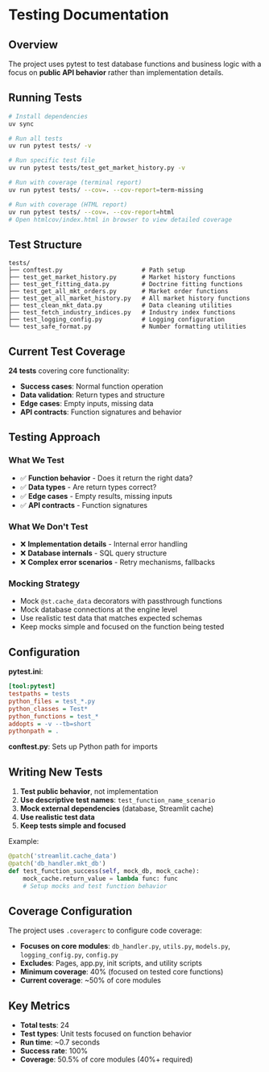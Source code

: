 # Testing Documentation

## Overview

The project uses pytest to test database functions and business logic with a focus on **public API behavior** rather than implementation details.

## Running Tests

```bash
# Install dependencies
uv sync

# Run all tests
uv run pytest tests/ -v

# Run specific test file
uv run pytest tests/test_get_market_history.py -v

# Run with coverage (terminal report)
uv run pytest tests/ --cov=. --cov-report=term-missing

# Run with coverage (HTML report)
uv run pytest tests/ --cov=. --cov-report=html
# Open htmlcov/index.html in browser to view detailed coverage
```

## Test Structure

```
tests/
├── conftest.py                      # Path setup
├── test_get_market_history.py       # Market history functions
├── test_get_fitting_data.py         # Doctrine fitting functions
├── test_get_all_mkt_orders.py       # Market order functions
├── test_get_all_market_history.py   # All market history functions
├── test_clean_mkt_data.py           # Data cleaning utilities
├── test_fetch_industry_indices.py   # Industry index functions
├── test_logging_config.py           # Logging configuration
└── test_safe_format.py              # Number formatting utilities
```

## Current Test Coverage

**24 tests** covering core functionality:

- **Success cases**: Normal function operation
- **Data validation**: Return types and structure
- **Edge cases**: Empty inputs, missing data
- **API contracts**: Function signatures and behavior

## Testing Approach

### What We Test
- ✅ **Function behavior** - Does it return the right data?
- ✅ **Data types** - Are return types correct?
- ✅ **Edge cases** - Empty results, missing inputs
- ✅ **API contracts** - Function signatures

### What We Don't Test
- ❌ **Implementation details** - Internal error handling
- ❌ **Database internals** - SQL query structure
- ❌ **Complex error scenarios** - Retry mechanisms, fallbacks

### Mocking Strategy
- Mock `@st.cache_data` decorators with passthrough functions
- Mock database connections at the engine level
- Use realistic test data that matches expected schemas
- Keep mocks simple and focused on the function being tested

## Configuration

**pytest.ini**:
```ini
[tool:pytest]
testpaths = tests
python_files = test_*.py
python_classes = Test*
python_functions = test_*
addopts = -v --tb=short
pythonpath = .
```

**conftest.py**: Sets up Python path for imports

## Writing New Tests

1. **Test public behavior**, not implementation
2. **Use descriptive test names**: `test_function_name_scenario`
3. **Mock external dependencies** (database, Streamlit cache)
4. **Use realistic test data**
5. **Keep tests simple and focused**

Example:
```python
@patch('streamlit.cache_data')
@patch('db_handler.mkt_db')
def test_function_success(self, mock_db, mock_cache):
    mock_cache.return_value = lambda func: func
    # Setup mocks and test function behavior
```

## Coverage Configuration

The project uses `.coveragerc` to configure code coverage:

- **Focuses on core modules**: `db_handler.py`, `utils.py`, `models.py`, `logging_config.py`, `config.py`
- **Excludes**: Pages, app.py, init scripts, and utility scripts
- **Minimum coverage**: 40% (focused on tested core functions)
- **Current coverage**: ~50% of core modules

## Key Metrics

- **Total tests**: 24
- **Test types**: Unit tests focused on function behavior
- **Run time**: ~0.7 seconds
- **Success rate**: 100%
- **Coverage**: 50.5% of core modules (40%+ required)